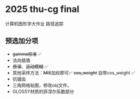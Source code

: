 # 2025 thu-cg final

计算机图形学大作业 路径追踪



## 预选加分项

- ~~gamma校准~~  ✅
- 法向插值
- ~~景深~~、~~运动模糊~~ ✅
- 其他采样方法：~~MIS~~加权即可✅  ~~cos_weight~~ 自带cos_weight ✅
- 抗锯齿 
- 三角网格贴图，修改obj文件。
- GLOSSY材质的菲涅尔系数部分
